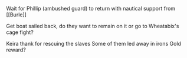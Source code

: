 Wait for Phillip (ambushed guard) to return with nautical support from [[Burle]]

Get boat sailed back, do they want to remain on it or go to Wheatabix's cage fight?

Keira thank for rescuing the slaves
	Some of them led away in irons
	Gold reward?
	
